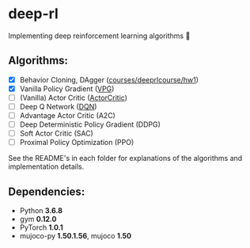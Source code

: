 # deep-rl
Implementing deep reinforcement learning algorithms 🤖

## Algorithms:
- [x] Behavior Cloning, DAgger ([courses/deeprlcourse/hw1](https://github.com/justinvyu/deep-rl/tree/master/courses/deeprlcourse/hw1))
- [x] Vanilla Policy Gradient ([VPG](https://github.com/justinvyu/deep-rl/tree/master/VPG))
- [ ] (Vanilla) Actor Critic ([ActorCritic](https://github.com/justinvyu/deep-rl/tree/master/ActorCritic))
- [ ] Deep Q Network ([DQN](https://github.com/justinvyu/deep-rl/tree/master/DQN))
- [ ] Advantage Actor Critic (A2C)
- [ ] Deep Deterministic Policy Gradient (DDPG)
- [ ] Soft Actor Critic (SAC)
- [ ] Proximal Policy Optimization (PPO)

See the README's in each folder for explanations of the algorithms and implementation details.

## Dependencies:
- Python **3.6.8**
- gym **0.12.0**
- PyTorch **1.0.1**
- mujoco-py **1.50.1.56**, mujoco **1.50**
